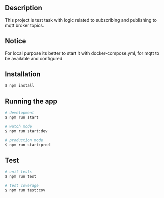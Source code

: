 ## Description
This project is test task with logic related to subscribing and publishing to mqtt broker topics.

## Notice
For local purpose its better to start it with docker-compose.yml, for mqtt to be available and configured

## Installation
```bash
$ npm install
```

## Running the app

```bash
# development
$ npm run start

# watch mode
$ npm run start:dev

# production mode
$ npm run start:prod
```

## Test

```bash
# unit tests
$ npm run test

# test coverage
$ npm run test:cov
```